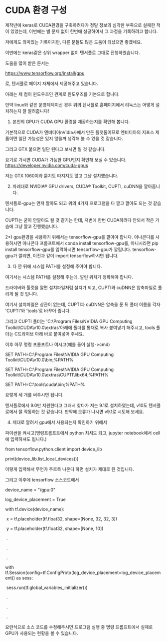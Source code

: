 # CUDA 환경 구성

제작년에 keras로 CUDA환경을 구축하려다가 정말 정보의 심각한 부족으로 실패한 적이 있었는데, 이번에는 별 문제 없이 한번에 성공하여서 그 과정을 기록하려고 합니다.



저에게도 의미있는 기록이지만, 다른 분들도 많은 도움이 되셨으면 좋겠네요.





이번에는 keras같은 상위 wrapper 없이 텐서플로 그대로 진행하였습니다.



도움을 많이 받은 문서는

https://www.tensorflow.org/install/gpu

로, 텐서플로 페이지 자체에서 제공해주고 있습니다.



아래는 제 컴이 윈도우즈인 관계로 윈도우즈를 기본으로 합니다.

만약 linux와 같은 운영체제이신 경우 위의 텐서플로 홈페이지에서 리눅스는 어떻게 설치하는지 잘 알려줍니다!



1) 본인의 GPU가 CUDA GPU 환경을 제공하는지를 확인해 봅니다.

기본적으로 CUDA가 엔비디아nVidia사에서 만든 플랫폼이므로 엔비디아의 지포스 제품이면 일단 가능성은 있지 않을까 생각해 볼 수 있을 것 같습니다.

그리고 GTX 붙으면 일단 된다고 보시면 될 것 같습니다.

요기로 가시면 CUDA가 가능한 GPU인지 확인해 보실 수 있습니다. https://developer.nvidia.com/cuda-gpus

저는 GTX 1060이라 묻지도 따지지도 않고  그냥 설치했습니다.



2) 차례대로 NVIDIA® GPU drivers, CUDA® Toolkit, CUPTI, cuDNN을 깔아줍니다.

텐서플로-gpu는 먼저 깔아도 되고 위의 4가지 프로그램을 다 깔고 깔아도 되는 것 같습니다.

CUPTI는 굳이 안깔아도 될 것 같기는 한데, 저번에 한번 CUDA하려다 안되서 작은 가슴에 그냥 깔고 진행했습니다.



2*) gpu환경을 사용하기 위해서는 tensorflow-gpu를 깔아야 합니다. 아나콘다를 사용하시면 아나콘다 프롬프트에서 conda install tensorflow-gpu를, 아니시라면 pip install tensorflow-gpu를 입력하시면 tensorflow-gpu가 깔립니다. tensorflow-gpu가 깔리면, 이전과 같이 import tensorflow하시면 됩니다.



3) 다 깐 뒤에 시스템 PATH를 설정해 주어야 합니다.

여기서는 시스템 PATH를 설정해 주는데, 깔린 위치가 정확해야 합니다.

드라이버와 툴킷을 깔면 설치파일처럼 설치가 되고, CUPTI와 cuDNN은 압축파일로 풀리게 될 것 입니다.

여기서 설치파일은 상관이 없는데, CUPTI과 cuDNN은 압축을 푼 뒤 폴더 이름을 각자 'CUPTI'와 'tools'로 바꾸어 줍니다.

그리고 CUPTI 폴더는 'C:\Program Files\NVIDIA GPU Computing Toolkit\CUDA\v10.0\extras'아래에 폴더를 통채로 복사 붙여넣기 해주시고, tools 폴더는 C드라이브 아래 바로 붙여넣어 주세요.



이후 아무 명령 프롬프트나 여시고(예를 들어 실행->cmd)

SET PATH=C:\Program Files\NVIDIA GPU Computing Toolkit\CUDA\v10.0\bin;%PATH%

SET PATH=C:\Program Files\NVIDIA GPU Computing Toolkit\CUDA\v10.0\extras\CUPTI\libx64;%PATH%

SET PATH=C:\tools\cuda\bin;%PATH%

요렇게 세 개를 써주시면 됩니다.



텐서플로에서 9.0만 지원한다고 그래서 찾다가 저는 9.1로 설치하였는데, v10도 텐서플로에서 잘 작동하는 것 같습니다. 만약에 오류가 나시면 v9.1로 시도해 보세요.



4) 제대로 깔려서 gpu에서 사용되는지 확인하기 위해서

파이썬을 켜시고(명령프롬프트에서 python 치셔도 되고, jupyter notebook에서 cell에 입력하셔도 됩니다.)

from tensorflow.python.client import device_lib 

print(device_lib.list_local_devices())

이렇게 입력해서 무언가 주르륵 나온다 하면 설치가 제대로 된 것입니다.

그리고 이후에 tensorflow 소스코드에서



device_name = "/gpu:0"

log_device_placement = True



with tf.device(device_name):

​    x = tf.placeholder(tf.float32, shape=[None, 32, 32, 3])

​    y = tf.placeholder(tf.float32, shape=[None, 10])

​    .

​    .

​    .



with tf.Session(config=tf.ConfigProto(log_device_placement=log_device_placement)) as sess:

​    sess.run(tf.global_variables_initializer())

​    .

​    .

​    .



요런식으로 소스 코드를 수정해주시면 프로그램 실행 중 명령 프롬프트에서 실제로 GPU가 사용되는 현황을 볼 수 있습니다.